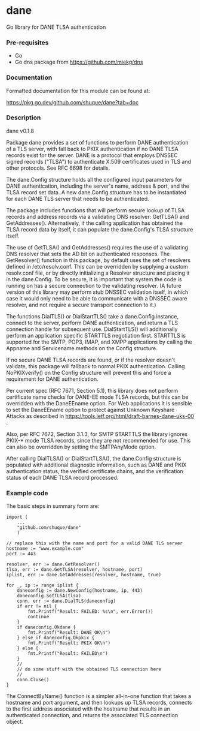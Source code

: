 # dane
Go library for DANE TLSA authentication

### Pre-requisites

* Go
* Go dns package from https://github.com/miekg/dns

### Documentation

Formatted documentation for this module can be found at:

https://pkg.go.dev/github.com/shuque/dane?tab=doc

### Description

dane v0.1.8

Package dane provides a set of functions to perform DANE authentication
of a TLS server, with fall back to PKIX authentication if no DANE TLSA
records exist for the server. DANE is a protocol that employs DNSSEC signed
records ("TLSA") to authenticate X.509 certificates used in TLS and other
protocols. See RFC 6698 for details.

The dane.Config structure holds all the configured input parameters
for DANE authentication, including the server's name, address & port,
and the TLSA record set data. A new dane.Config structure has to be
instantiated for each DANE TLS server that needs to be authenticated.

The package includes functions that will perform secure lookup of TLSA
records and address records via a validating DNS resolver: GetTLSA() and
GetAddresses(). Alternatively, if the calling application has obtained
the TLSA record data by itself, it can populate the dane.Config's TLSA
structure itself.

The use of GetTLSA() and GetAddresses() requires the use of a validating
DNS resolver that sets the AD bit on authenticated responses. The
GetResolver() function in this package, by default uses the set of resolvers
defined in /etc/resolv.conf. This can be overridden by supplying a custom
resolv.conf file, or by directly initializing a Resolver structure
and placing it in the dane.Config. To be secure, it is important that system
the code is running on has a secure connection to the validating resolver.
(A future version of this library may perform stub DNSSEC validation itself,
in which case it would only need to be able to communicate with a DNSSEC aware
resolver, and not require a secure transport connection to it.)

The functions DialTLS() or DialStartTLS() take a dane.Config instance,
connect to the server, perform DANE authentication, and return a TLS
connection handle for subsequent use. DialStartTLS() will additionally
perform an application specific STARTTLS negotiation first. STARTTLS is
supported for the SMTP, POP3, IMAP, and XMPP applications by calling the
Appname and Servicename methods on the Config structure.

If no secure DANE TLSA records are found, or if the resolver doesn't
validate, this package will fallback to normal PKIX authentication.
Calling NoPKIXverify() on the Config structure will prevent this and
force a requirement for DANE authentication.

Per current spec (RFC 7671, Section 5.1), this library does not perform
certificate name checks for DANE-EE mode TLSA records, but this can be
overridden with the DaneEEname option. For Web applications it is sensible
to set the DaneEEname option to protect against Unknown Keyshare Attacks as
described in https://tools.ietf.org/html/draft-barnes-dane-uks-00 .

Also, per RFC 7672, Section 3.1.3, for SMTP STARTTLS the library ignores
PKIX-* mode TLSA records, since they are not recommended for use. This can
also be overridden by setting the SMTPAnyMode option.

After calling DialTLSA() or DialStartTLSA(), the dane.Config structure
is populated with additional diagnostic information, such as DANE and
PKIX authentication status, the verified certificate chains, and the
verification status of each DANE TLSA record processed.

### Example code

The basic steps in summary form are:

```
import (
    ...
    "github.com/shuque/dane"
    )

// replace this with the name and port for a valid DANE TLS server
hostname := "www.example.com"
port := 443

resolver, err := dane.GetResolver()
tlsa, err := dane.GetTLSA(resolver, hostname, port)
iplist, err := dane.GetAddresses(resolver, hostname, true)

for _, ip := range iplist {
	daneconfig := dane.NewConfig(hostname, ip, 443)
	daneconfig.SetTLSA(tlsa)
	conn, err := dane.DialTLS(daneconfig)
	if err != nil {
		fmt.Printf("Result: FAILED: %s\n", err.Error())
		continue
	}
	if daneconfig.Okdane {
		fmt.Printf("Result: DANE OK\n")
	} else if daneconfig.Okpkix {
		fmt.Printf("Result: PKIX OK\n")
	} else {
		fmt.Printf("Result: FAILED\n")
	}
    //
    // do some stuff with the obtained TLS connection here
    //
    conn.Close()
}
```

The ConnectByName() function is a simpler all-in-one function that takes a
hostname and port argument, and then lookups up TLSA records, connects to
the first address associated with the hostname that results in an
authenticated connection, and returns the associated TLS connection object.
